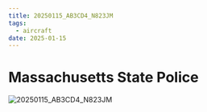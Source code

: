 ```yaml
---
title: 20250115_AB3CD4_N823JM
tags:
  - aircraft
date: 2025-01-15
---
```


# Massachusetts State Police

![20250115_AB3CD4_N823JM](/aircraft/20250115_AB3CD4_N823JM.jpg)